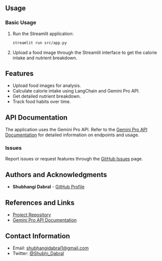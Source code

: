 
## Usage
### Basic Usage
1. Run the Streamlit application:
    ```bash
    streamlit run src/app.py
    ```
2. Upload a food image through the Streamlit interface to get the calorie intake and nutrient breakdown.


## Features
- Upload food images for analysis.
- Calculate calorie intake using LangChain and Gemini Pro API.
- Get detailed nutrient breakdown.
- Track food habits over time.


## API Documentation
The application uses the Gemini Pro API. Refer to the [Gemini Pro API Documentation](https://geminiproapi.com/docs) for detailed information on endpoints and usage.


### Issues
Report issues or request features through the [GitHub Issues](https://github.com/ShubhangiDabral13/gemini_project/issues) page.


## Authors and Acknowledgments
- **Shubhangi Dabral** - [GitHub Profile](https://github.com/ShubhangiDabral13)

## References and Links
- [Project Repository](https://github.com/ShubhangiDabral13/gemini_project)
- [Gemini Pro API Documentation](https://geminiproapi.com/docs)

## Contact Information
- Email: shubhangidabral1@gmail.com
- Twitter: [@Shubhi_Dabral](https://x.com/Shubhi_Dabral)
